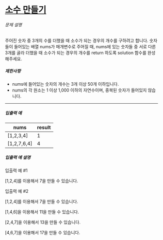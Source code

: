# [소수 만들기](https://school.programmers.co.kr/learn/courses/30/lessons/12977)


###### 문제 설명


주어진 숫자 중 3개의 수를 더했을 때 소수가 되는 경우의 개수를 구하려고 합니다. 숫자들이 들어있는 배열 nums가 매개변수로 주어질 때, nums에 있는 숫자들 중 서로 다른 3개를 골라 더했을 때 소수가 되는 경우의 개수를 return 하도록 solution 함수를 완성해주세요.


##### 제한사항


* nums에 들어있는 숫자의 개수는 3개 이상 50개 이하입니다.
* nums의 각 원소는 1 이상 1,000 이하의 자연수이며, 중복된 숫자가 들어있지 않습니다.




---


##### 입출력 예




| nums | result |
| --- | --- |
| \[1,2,3,4] | 1 |
| \[1,2,7,6,4] | 4 |


##### 입출력 예 설명


입출력 예 \#1  

\[1,2,4]를 이용해서 7을 만들 수 있습니다.


입출력 예 \#2  

\[1,2,4]를 이용해서 7을 만들 수 있습니다.  

\[1,4,6]을 이용해서 11을 만들 수 있습니다.  

\[2,4,7]을 이용해서 13을 만들 수 있습니다.  

\[4,6,7]을 이용해서 17을 만들 수 있습니다.



